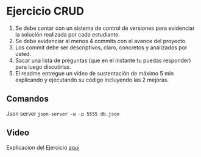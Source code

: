 # Ejercicio CRUD

1. Se debe contar con un sistema de control de versiones para evidenciar la solución realizada por cada estudiante.
2. Se debe evidenciar al menos 4 commits con el avance del proyecto.
3. Los commit debe ser descriptivos, claro, concretos y analizados por usted. 
4. Sacar una lista de preguntas (que en el instante tu puedas responder) para luego discutirlas.
5. El readme entregue un video de sustentación de máximo 5 min explicando y ejecutando su código incluyendo las 2 mejoras.

## Comandos

Json server `json-server -w -p 5555 db.json`

## Video

Explicacion del Ejercicio [aqui]()

